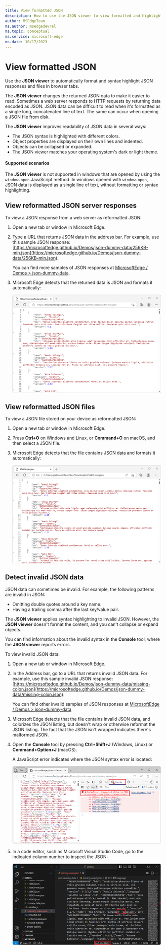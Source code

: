 ```yaml
---
title: View formatted JSON
description: How to use the JSON viewer to view formatted and highlighted JSON responses in a browser tab.
author: MSEdgeTeam
ms.author: msedgedevrel
ms.topic: conceptual
ms.service: microsoft-edge
ms.date: 10/17/2023
---
```

# View formatted JSON

Use the **JSON viewer** to automatically format and syntax highlight JSON responses and files in browser tabs.

The **JSON viewer** changes the returned JSON data to make it easier to read. Sometimes a web server responds to HTTP requests by returning data encoded as JSON.  JSON data can be difficult to read when it's formatted as a single long, concatenated line of text. The same can occur when opening a JSON file from disk.

The **JSON viewer** improves readability of JSON data in several ways:

*  The JSON syntax is highlighted with different colors.
*  Object properties are displayed on their own lines and indented.
*  Objects can be collapsed or expanded.
*  The JSON viewer matches your operating system's dark or light theme.


#### Supported scenarios

The **JSON viewer** is not supported in windows that are opened by using the `window.open` JavaScript method. In windows opened with `window.open`, JSON data is displayed as a single line of text, without formatting or syntax highlighting.


<!-- ====================================================================== -->
## View reformatted JSON server responses

To view a JSON response from a web server as reformatted JSON:

1. Open a new tab or window in Microsoft Edge.

1. Type a URL that returns JSON data in the address bar. For example, use this sample JSON response: [https://microsoftedge.github.io/Demos/json-dummy-data/256KB-min.json](https://microsoftedge.github.io/Demos/json-dummy-data/256KB-min.json).

   You can find more samples of JSON responses at [MicrosoftEdge / Demos > json-dummy-data](https://microsoftedge.github.io/Demos/json-dummy-data/).

1. Microsoft Edge detects that the returned data is JSON and formats it automatically:

   ![JSON data returned by a web server, formatted and syntax-highlighted by the JSON viewer](./json-viewer-images/json-response.png)


<!-- ====================================================================== -->
## View reformatted JSON files

To view a JSON file stored on your device as reformatted JSON:

1. Open a new tab or window in Microsoft Edge.

1. Press **Ctrl+O** on Windows and Linux, or **Command+O** on macOS, and then select a JSON file.

1. Microsoft Edge detects that the file contains JSON data and formats it automatically:

   ![JSON data stored in a local file, formatted and syntax-highlighted by the JSON viewer](./json-viewer-images/json-file.png)


<!-- ====================================================================== -->
## Detect invalid JSON data

JSON data can sometimes be invalid. For example, the following patterns are invalid in JSON:

*  Omitting double quotes around a key name.
*  Having a trailing comma after the last key/value pair.

The **JSON viewer** applies syntax highlighting to invalid JSON. However, the **JSON viewer** doesn't format the content, and you can't collapse or expand objects.

You can find information about the invalid syntax in the **Console** tool, where the **JSON viewer** reports errors.

To view invalid JSON data:

1. Open a new tab or window in Microsoft Edge.

1. In the Address bar, go to a URL that returns invalid JSON data.  For example, use this sample invalid JSON response: [https://microsoftedge.github.io/Demos/json-dummy-data/missing-colon.json](https://microsoftedge.github.io/Demos/json-dummy-data/missing-colon.json).

   You can find other invalid samples of JSON responses at [MicrosoftEdge / Demos > json-dummy-data](https://microsoftedge.github.io/Demos/json-dummy-data/#invalid-json).

1. Microsoft Edge detects that the file contains invalid JSON data, and colorizes the JSON listing, but doesn't wrap or otherwise reformat the JSON listing.  The fact that the JSON isn't wrapped indicates there's malformed JSON.

1. Open the **Console** tool by pressing **Ctrl+Shift+J** (Windows, Linux) or **Command+Option+J** (macOS).

   A JavaScript error indicates where the JSON syntax error is located:

   ![Invalid JSON, highlighted by not formatted, with a syntax error displayed in the Console tool](./json-viewer-images/invalid-json.png)

1. In a code editor, such as Microsoft Visual Studio Code, go to the indicated column number to inspect the JSON:

   ![Viewing the malformed JSON by column number in VS Code](./json-viewer-images/column-number.png)
